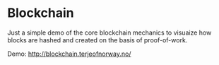 # Blockchain
Just a simple demo of the core blockchain mechanics to visuaize how blocks are hashed and created on the basis of proof-of-work.

Demo: http://blockchain.terjeofnorway.no/
